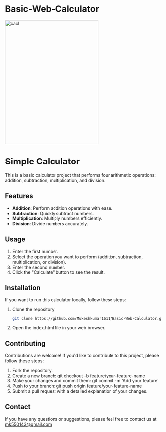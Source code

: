 # Basic-Web-Calculator

<img width="300" height="400" alt="cacl" src="https://github.com/Mukeshkumar1611/Basic-Web-Calculator/assets/98644411/8bd71bf7-0267-47bd-8e02-ec00de7257ca" align = "center">


# Simple Calculator

This is a basic calculator project that performs four arithmetic operations: addition, subtraction, multiplication, and division.

## Features

- **Addition**: Perform addition operations with ease.
- **Subtraction**: Quickly subtract numbers.
- **Multiplication**: Multiply numbers efficiently.
- **Division**: Divide numbers accurately.

## Usage

1. Enter the first number.
2. Select the operation you want to perform (addition, subtraction, multiplication, or division).
3. Enter the second number.
4. Click the "Calculate" button to see the result.



## Installation

If you want to run this calculator locally, follow these steps:

1. Clone the repository:

   ```bash
   git clone https://github.com/Mukeshkumar1611/Basic-Web-Calculator.git

2. Open the index.html file in your web browser.

## Contributing
Contributions are welcome! If you'd like to contribute to this project, please follow these steps:

1. Fork the repository.
2. Create a new branch: git checkout -b feature/your-feature-name
3. Make your changes and commit them: git commit -m 'Add your feature'
4. Push to your branch: git push origin feature/your-feature-name
5. Submit a pull request with a detailed explanation of your changes.

## Contact
If you have any questions or suggestions, please feel free to contact us at mk550143@gmail.com
